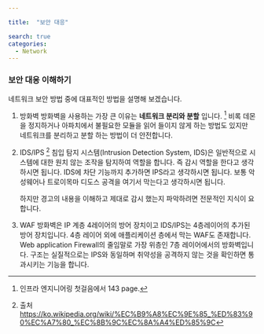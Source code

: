 ```yaml
---

title:  "보안 대응"

search: true
categories: 
  - Network
---
```


### 보안 대응 이해하기

네트워크 보안 방법 중에 대표적인 방법을 설명해 보겠습니다.
1. 방화벽
    방화벽을 사용하는 가장 큰 이유는 __네트워크 분리와 분할__ 입니다. [^1]
    비록 데몬을 정지하거나 아파치에서 불필요한 모듈을 읽어 들이지 않게 하는 방법도 있지만 네트워크를 분리하고 분할 하는 방법이 더 안전합니다.

[^1]: 인프라 엔지니어링 첫걸음에서 143 page.      

2. IDS/IPS [^IDS]
    침입 탐지 시스템(Intrusion Detection System, IDS)은 일반적으로 시스템에 대한 원치 않는 조작을 탐지하여 역할을 합니다.
    즉 감시 역할을 한다고 생각하시면 됩니다. IDS에 차단 기능까지 추가하면 IPS라고 생각하시면 됩니다.
    보통 악성웨어나 트로이목마 디도스 공격을 여기서 막는다고 생각하시면 됩니다.

    하지만 경고의 내용을 이해하고 제대로 감시 했는지 파악하려면 전문적인 지식이 요합니다.


[^IDS]: 출처 https://ko.wikipedia.org/wiki/%EC%B9%A8%EC%9E%85_%ED%83%90%EC%A7%80_%EC%8B%9C%EC%8A%A4%ED%85%9C


3. WAF
    방화벽은 IP 계층 4레이어의 방어 장치이고 IDS/IPS는 4층레이어의 추가된 방어 장치입니다.
    4층 레이어 외에 애플리케이션 층에서 막는 WAF도 존재합니다. Web application Firewall의 줄임말로 가장 위층인 7층 레이어에서의 방화벽입니다.
    구조는 실질적으로는 IPS와 동일하며 취약성을 공격하지 않는 것을 확인하면 통과시키는 기능을 합니다.


